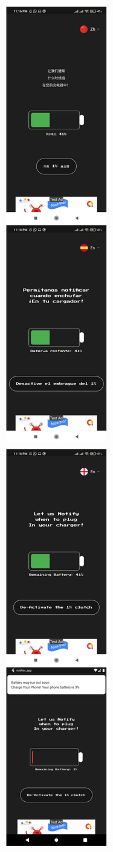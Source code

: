 
<img src="images/1.jpeg" width=265, height:265>  &nbsp;   &nbsp;  <img src="images/2.jpeg" width=265, height:265> 

<img src="images/3.jpeg" width=265, height:265>  &nbsp;  &nbsp;  <img src="images/4.png" width=265, height:265> 
